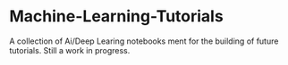 # Machine-Learning-Tutorials

A collection of Ai/Deep Learing notebooks ment for the building of future tutorials. Still a work in progress.
